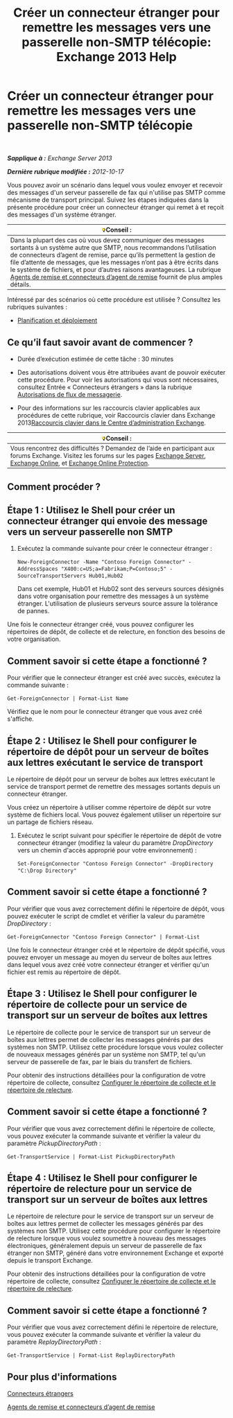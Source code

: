 ﻿---
title: 'Créer un connecteur étranger pour remettre les messages vers une passerelle non-SMTP télécopie: Exchange 2013 Help'
TOCTitle: Créer un connecteur étranger pour remettre les messages vers une passerelle non-SMTP télécopie
ms:assetid: 589db487-3c4c-409a-92e3-c78dd8f639b6
ms:mtpsurl: https://technet.microsoft.com/fr-fr/library/JJ710163(v=EXCHG.150)
ms:contentKeyID: 50478252
ms.date: 05/23/2018
mtps_version: v=EXCHG.150
ms.translationtype: MT
---

# Créer un connecteur étranger pour remettre les messages vers une passerelle non-SMTP télécopie

 

_**Sapplique à :** Exchange Server 2013_

_**Dernière rubrique modifiée :** 2012-10-17_

Vous pouvez avoir un scénario dans lequel vous voulez envoyer et recevoir des messages d'un serveur passerelle de fax qui n'utilise pas SMTP comme mécanisme de transport principal. Suivez les étapes indiquées dans la présente procédure pour créer un connecteur étranger qui remet à et reçoit des messages d'un système étranger.

<table>
<thead>
<tr class="header">
<th><img src="images/Bb125224.tip(EXCHG.150).gif" title="Conseil" alt="Conseil" />Conseil :</th>
</tr>
</thead>
<tbody>
<tr class="odd">
<td>Dans la plupart des cas où vous devez communiquer des messages sortants à un système autre que SMTP, nous recommandons l’utilisation de connecteurs d’agent de remise, parce qu’ils permettent la gestion de file d’attente de messages, que les messages n’ont pas à être écrits dans le système de fichiers, et pour d’autres raisons avantageuses. La rubrique <a href="delivery-agents-and-delivery-agent-connectors-exchange-2013-help.md">Agents de remise et connecteurs d’agent de remise</a> fournit de plus amples détails.</td>
</tr>
</tbody>
</table>


Intéressé par des scénarios où cette procédure est utilisée ? Consultez les rubriques suivantes :

  - [Planification et déploiement](planning-and-deployment-for-exchange-2013-installation-instructions.md)

## Ce qu’il faut savoir avant de commencer ?

  - Durée d’exécution estimée de cette tâche : 30 minutes

  - Des autorisations doivent vous être attribuées avant de pouvoir exécuter cette procédure. Pour voir les autorisations qui vous sont nécessaires, consultez Entrée « Connecteurs étrangers » dans la rubrique [Autorisations de flux de messagerie](mail-flow-permissions-exchange-2013-help.md).

  - Pour des informations sur les raccourcis clavier applicables aux procédures de cette rubrique, voir Raccourcis clavier dans Exchange 2013[Raccourcis clavier dans le Centre d’administration Exchange](keyboard-shortcuts-in-the-exchange-admin-center-exchange-online-protection-help.md).

<table>
<thead>
<tr class="header">
<th><img src="images/Bb125224.tip(EXCHG.150).gif" title="Conseil" alt="Conseil" />Conseil :</th>
</tr>
</thead>
<tbody>
<tr class="odd">
<td>Vous rencontrez des difficultés ? Demandez de l’aide en participant aux forums Exchange. Visitez les forums sur les pages <a href="https://go.microsoft.com/fwlink/p/?linkid=60612">Exchange Server</a>, <a href="https://go.microsoft.com/fwlink/p/?linkid=267542">Exchange Online</a>, et <a href="https://go.microsoft.com/fwlink/p/?linkid=285351">Exchange Online Protection</a>.</td>
</tr>
</tbody>
</table>


## Comment procéder ?

## Étape 1 : Utilisez le Shell pour créer un connecteur étranger qui envoie des message vers un serveur passerelle non SMTP

1.  Exécutez la commande suivante pour créer le connecteur étranger :
    
        New-ForeignConnector -Name "Contoso Foreign Connector" -AddressSpaces "X400:c=US;a=Fabrikam;P=Contoso;5" -SourceTransportServers Hub01,Hub02
    
    Dans cet exemple, Hub01 et Hub02 sont des serveurs sources désignés dans votre organisation pour remettre des messages à un système étranger. L'utilisation de plusieurs serveurs source assure la tolérance de pannes.

Une fois le connecteur étranger créé, vous pouvez configurer les répertoires de dépôt, de collecte et de relecture, en fonction des besoins de votre organisation.

## Comment savoir si cette étape a fonctionné ?

Pour vérifier que le connecteur étranger est créé avec succès, exécutez la commande suivante :

    Get-ForeignConnector | Format-List Name

Vérifiez que le nom pour le connecteur étranger que vous avez créé s'affiche.

## Étape 2 : Utilisez le Shell pour configurer le répertoire de dépôt pour un serveur de boîtes aux lettres exécutant le service de transport

Le répertoire de dépôt pour un serveur de boîtes aux lettres exécutant le service de transport permet de remettre des messages sortants depuis un connecteur étranger.

Vous créez un répertoire à utiliser comme répertoire de dépôt sur votre système de fichiers local. Vous pouvez également utiliser un répertoire sur un partage de fichiers réseau.

1.  Exécutez le script suivant pour spécifier le répertoire de dépôt de votre connecteur étranger (modifiez la valeur du paramètre *DropDirectory* vers un chemin d'accès approprié pour votre environnement) :
    
        Set-ForeignConnector "Contoso Foreign Connector" -DropDirectory "C:\Drop Directory"

## Comment savoir si cette étape a fonctionné ?

Pour vérifier que vous avez correctement défini le répertoire de dépôt, vous pouvez exécuter le script de cmdlet et vérifier la valeur du paramètre *DropDirectory* :

    Get-ForeignConnector "Contoso Foreign Connector" | Format-List

Une fois le connecteur étranger créé et le répertoire de dépôt spécifié, vous pouvez envoyer un message au moyen du serveur de boîtes aux lettres dans lequel vous avez créé votre connecteur étranger et vérifier qu'un fichier est remis au répertoire de dépôt.

## Étape 3 : Utilisez le Shell pour configurer le répertoire de collecte pour un service de transport sur un serveur de boîtes aux lettres

Le répertoire de collecte pour le service de transport sur un serveur de boîtes aux lettres permet de collecter les messages générés par des systèmes non SMTP. Utilisez cette procédure lorsque vous voulez collecter de nouveaux messages générés par un système non SMTP, tel qu'un serveur de passerelle de fax, par le biais du transfert de fichiers.

Pour obtenir des instructions détaillées pour la configuration de votre répertoire de collecte, consultez [Configurer le répertoire de collecte et le répertoire de relecture](configure-the-pickup-directory-and-the-replay-directory-exchange-2013-help.md).

## Comment savoir si cette étape a fonctionné ?

Pour vérifier que vous avez correctement défini le répertoire de collecte, vous pouvez exécuter la commande suivante et vérifier la valeur du paramètre *PickupDirectoryPath* :

    Get-TransportService | Format-List PickupDirectoryPath

## Étape 4 : Utilisez le Shell pour configurer le répertoire de relecture pour un service de transport sur un serveur de boîtes aux lettres

Le répertoire de relecture pour le service de transport sur un serveur de boîtes aux lettres permet de collecter les messages générés par des systèmes non SMTP. Utilisez cette procédure pour configurer le répertoire de relecture lorsque vous voulez soumettre à nouveau des messages électroniques, généralement depuis un serveur de passerelle de fax étranger non SMTP, généré dans votre environnement Exchange et exporté depuis le transport Exchange.

Pour obtenir des instructions détaillées pour la configuration de votre répertoire de collecte, consultez [Configurer le répertoire de collecte et le répertoire de relecture](configure-the-pickup-directory-and-the-replay-directory-exchange-2013-help.md).

## Comment savoir si cette étape a fonctionné ?

Pour vérifier que vous avez correctement défini le répertoire de relecture, vous pouvez exécuter la commande suivante et vérifier la valeur du paramètre *ReplayDirectoryPath* :

    Get-TransportService | Format-List ReplayDirectoryPath

## Pour plus d'informations

[Connecteurs étrangers](foreign-connectors-exchange-2013-help.md)

[Agents de remise et connecteurs d’agent de remise](delivery-agents-and-delivery-agent-connectors-exchange-2013-help.md)

